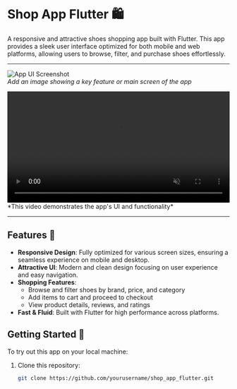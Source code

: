 # Shop App Flutter 🛍️

A responsive and attractive shoes shopping app built with Flutter. This app provides a sleek user interface optimized for both mobile and web platforms, allowing users to browse, filter, and purchase shoes effortlessly.

---

![App UI Screenshot](link_to_your_image.png)  
*Add an image showing a key feature or main screen of the app*

<video src="https://github.com/JaiminPatel02/shopping_flutter_app/blob/main/ui.mp4" autoplay muted loop controls width="100%">
    Your browser does not support the video tag.
</video>  
*This video demonstrates the app's UI and functionality*

---

## Features 📱

- **Responsive Design**: Fully optimized for various screen sizes, ensuring a seamless experience on mobile and desktop.
- **Attractive UI**: Modern and clean design focusing on user experience and easy navigation.
- **Shopping Features**:
  - Browse and filter shoes by brand, price, and category
  - Add items to cart and proceed to checkout
  - View product details, reviews, and ratings
- **Fast & Fluid**: Built with Flutter for high performance across platforms.

## Getting Started 🚀

To try out this app on your local machine:

1. Clone this repository:
   ```bash
   git clone https://github.com/yourusername/shop_app_flutter.git
